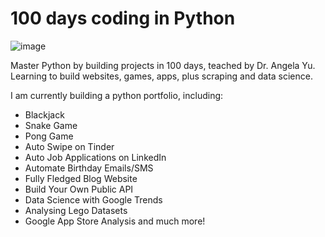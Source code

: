# 100 days coding in Python

![image](https://user-images.githubusercontent.com/36761125/116433613-9456f700-a841-11eb-845e-11c3822d7a59.png)


Master Python by building projects in 100 days, teached by Dr. Angela Yu. 
Learning to build websites, games, apps, plus scraping and data science.

I am currently building a python portfolio, including:

- Blackjack
- Snake Game
- Pong Game
- Auto Swipe on Tinder
- Auto Job Applications on LinkedIn
- Automate Birthday Emails/SMS
- Fully Fledged Blog Website
- Build Your Own Public API
- Data Science with Google Trends
- Analysing Lego Datasets
- Google App Store Analysis
and much more!
